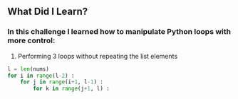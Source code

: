 ## What Did I Learn?

### In this challenge I learned how to manipulate Python loops with more control:

1. Performing 3 loops without repeating the list elements
```python
l = len(nums)
for i in range(l-2) :
    for j in range(i+1, l-1) :
        for k in range(j+1, l) :
```
